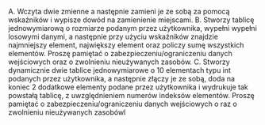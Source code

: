 A. Wczyta dwie zmienne a następnie zamieni je ze sobą za pomocą wskaźników i wypisze dowód na zamienienie miejscami.
B. Stworzy tablicę jednowymiarową o rozmiarze podanym przez użytkownika, wypełni wypełni losowymi danymi, a następnie przy użyciu wskaźników znajdzie najmniejszy element, największy element oraz policzy sumę wszystkich elementów. Proszę pamiętać o zabezpieczeniu/ograniczeniu danych wejściowych oraz o zwolnieniu nieużywanych zasobów.
C. Stworzy dynamicznie dwie tablice jednowymiarowe o 10 elementach typu int podanych przez użytkownika, a następnie złączy je ze sobą, doda na koniec 2 dodatkowe elementy podane przez użytkownika i wydrukuje tak powstałą tablicę, z uwzględnieniem numerów indeksów elementów. Proszę pamiętać o zabezpieczeniu/ograniczeniu danych wejściowych o raz o zwolnieniu nieużywanych zasobówl
